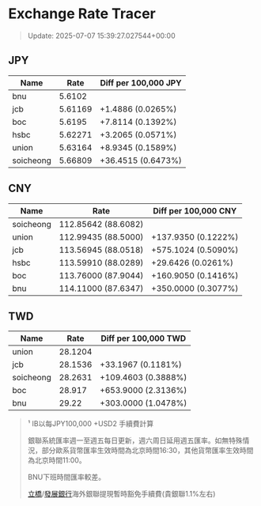 # Exchange Rate Tracer

> Update: 2025-07-07 15:39:27.027544+00:00

## JPY

| Name      |    Rate | Diff per 100,000 JPY   |
|-----------|---------|------------------------|
| bnu       | 5.6102  |                        |
| jcb       | 5.61169 | +1.4886 (0.0265%)      |
| boc       | 5.6195  | +7.8114 (0.1392%)      |
| hsbc      | 5.62271 | +3.2065 (0.0571%)      |
| union     | 5.63164 | +8.9345 (0.1589%)      |
| soicheong | 5.66809 | +36.4515 (0.6473%)     |

## CNY

| Name      | Rate                | Diff per 100,000 CNY   |
|-----------|---------------------|------------------------|
| soicheong | 112.85642	(88.6082) |                        |
| union     | 112.99435	(88.5000) | +137.9350 (0.1222%)    |
| jcb       | 113.56945	(88.0518) | +575.1024 (0.5090%)    |
| hsbc      | 113.59910	(88.0289) | +29.6426 (0.0261%)     |
| boc       | 113.76000	(87.9044) | +160.9050 (0.1416%)    |
| bnu       | 114.11000	(87.6347) | +350.0000 (0.3077%)    |

## TWD

| Name      |    Rate | Diff per 100,000 TWD   |
|-----------|---------|------------------------|
| union     | 28.1204 |                        |
| jcb       | 28.1536 | +33.1967 (0.1181%)     |
| soicheong | 28.2631 | +109.4603 (0.3888%)    |
| boc       | 28.917  | +653.9000 (2.3136%)    |
| bnu       | 29.22   | +303.0000 (1.0478%)    |


> ¹ IB以每JPY100,000 +USD2 手續費計算
>
> 銀聯系統匯率週一至週五每日更新，週六周日延用週五匯率。如無特殊情況，部分歐系貨幣匯率生效時間為北京時間16:30，其他貨幣匯率生效時間為北京時間11:00。
>
> BNU下班時間匯率較差。
>
> [立橋](https://www.wlbank.com.mo/uploads/ueditor/file/20181211/1544536513900230.pdf)/[發展銀行](https://www.mdb.com.mo/Service_Charges_20230728.pdf)海外銀聯提現暫時豁免手續費(貴銀聯1.1%左右)

